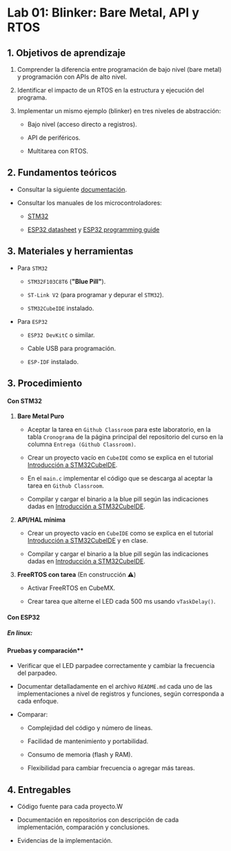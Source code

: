 # Lab 01: Blinker: Bare Metal, API y RTOS

## 1. Objetivos de aprendizaje


1. Comprender la diferencia entre programación de bajo nivel (bare metal) y programación con APIs de alto nivel.

2. Identificar el impacto de un RTOS en la estructura y ejecución del programa.

3. Implementar un mismo ejemplo (blinker) en tres niveles de abstracción:

    * Bajo nivel (acceso directo a registros).

    * API de periféricos.

    * Multitarea con RTOS.


## 2. Fundamentos teóricos

* Consultar la siguiente [documentación](/labs/01_lab01/presentacion1.pdf).

* Consultar los manuales de los microcontroladores:

    * [STM32](/labs/01_lab01/stm32_reference_manual.pdf)

    * [ESP32 datasheet](/labs/01_lab01/esp32_reference_manual.pdf) y [ESP32 programming guide](https://docs.espressif.com/projects/esp-idf/en/stable/esp32/get-started/index.html)

## 3. Materiales y herramientas

* Para ```STM32```

    * ```STM32F103C8T6``` (**"Blue Pill"**).

    * ```ST-Link V2``` (para programar y depurar el ```STM32```).

    * ```STM32CubeIDE``` instalado.


* Para ```ESP32```

    * ```ESP32 DevKitC``` o similar.

    * Cable USB para programación.

    * ```ESP-IDF``` instalado.


## 3. Procedimiento

#### Con STM32

1. **Bare Metal Puro**

    * Aceptar la tarea en ```Github Classroom``` para este laboratorio, en la tabla ```Cronograma``` de la página principal del repositorio del curso en la columna ```Entrega (Github Classroom)```.  

    * Crear un proyecto vacío en ```CubeIDE``` como se explica en el tutorial [Introducción a STM32CubeIDE](/labs/01_lab01/tutorial_cubeIDE.md).

    * En el ```main.c``` implementar el código que se descarga al aceptar la tarea en ```Github Classroom```.

    * Compilar y cargar el binario a la blue pill según las indicaciones dadas en [Introducción a STM32CubeIDE](/labs/01_lab01/tutorial_cubeIDE.md).

2. **API/HAL mínima**


    * Crear un proyecto vacío en ```CubeIDE``` como se explica en el tutorial [Introducción a STM32CubeIDE](/labs/01_lab01/tutorial_cubeIDE.md) y en clase.

    * Compilar y cargar el binario a la blue pill según las indicaciones dadas en [Introducción a STM32CubeIDE](/labs/01_lab01/tutorial_cubeIDE.md).

3. **FreeRTOS con tarea** (En construcción ⚠️)

    * Activar FreeRTOS en CubeMX.

    * Crear tarea que alterne el LED cada $500$ ms usando ```vTaskDelay()```.

#### Con ESP32 

##### En linux:



#### Pruebas y comparación**

* Verificar que el LED parpadee correctamente y cambiar la frecuencia del parpadeo.

* Documentar detalladamente en el archivo ```README.md``` cada uno de las implementaciones a nivel de registros y funciones, según corresponda a cada enfoque.

* Comparar:

    * Complejidad del código y número de líneas.

    * Facilidad de mantenimiento y portabilidad.

    * Consumo de memoria (flash y RAM).

    * Flexibilidad para cambiar frecuencia o agregar más tareas.

## 4. Entregables

* Código fuente para cada proyecto.W

* Documentación en repositorios con descripción de cada implementación, comparación y conclusiones.

* Evidencias de la implementación.